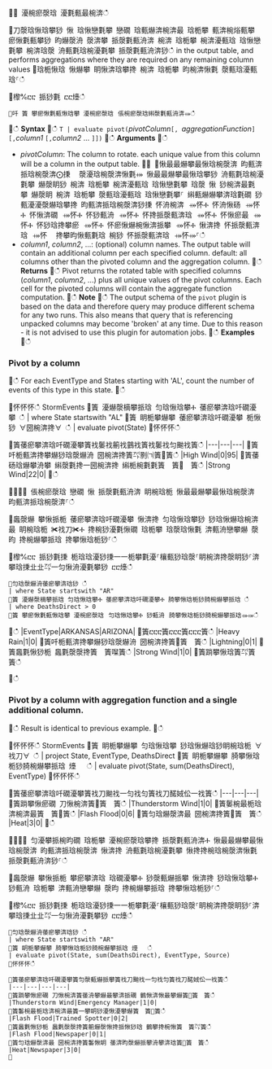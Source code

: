 ਍⌀ 瀀椀瘀漀琀 瀀氀甀最椀渀ഀഀ
਍刀漀琀愀琀攀猀 愀 琀愀戀氀攀 戀礀 琀甀爀渀椀渀最 琀栀攀 甀渀椀焀甀攀 瘀愀氀甀攀猀 昀爀漀洀 漀渀攀 挀漀氀甀洀渀 椀渀 琀栀攀 椀渀瀀甀琀 琀愀戀氀攀 椀渀琀漀 洀甀氀琀椀瀀氀攀 挀漀氀甀洀渀猀ഀഀ
in the output table, and performs aggregations where they are required on any remaining column values ਍琀栀愀琀 愀爀攀 眀愀渀琀攀搀 椀渀 琀栀攀 昀椀渀愀氀 漀甀琀瀀甀琀⸀ഀഀ
਍㰀℀ⴀⴀ 挀猀氀 ⴀⴀ㸀ഀഀ
```਍吀 簀 攀瘀愀氀甀愀琀攀 瀀椀瘀漀琀⠀倀椀瘀漀琀䌀漀氀甀洀渀⤀ഀഀ
```਍ഀഀ
**Syntax**਍ഀഀ
`T | evaluate pivot(`*pivotColumn*`[, `*aggregationFunction*`] [,`*column1* `[,`*column2* ... `]])`਍ഀഀ
**Arguments**਍ഀഀ
* *pivotColumn*: The column to rotate. each unique value from this column will be a column in the output table.਍⨀ ⨀愀最最爀攀最愀琀椀漀渀 昀甀渀挀琀椀漀渀⨀㨀 ⠀漀瀀琀椀漀渀愀氀⤀ 愀最最爀攀最愀琀攀猀 洀甀氀琀椀瀀氀攀 爀漀眀猀 椀渀 琀栀攀 椀渀瀀甀琀 琀愀戀氀攀 琀漀 愀 猀椀渀最氀攀 爀漀眀 椀渀 琀栀攀 漀甀琀瀀甀琀 琀愀戀氀攀⸀ 䌀甀爀爀攀渀琀氀礀 猀甀瀀瀀漀爀琀攀搀 昀甀渀挀琀椀漀渀猀㨀 怀洀椀渀⠀⤀怀Ⰰ 怀洀愀砀⠀⤀怀Ⰰ 怀愀渀礀⠀⤀怀Ⰰ 怀猀甀洀⠀⤀怀Ⰰ 怀搀挀漀甀渀琀⠀⤀怀Ⰰ 怀愀瘀最⠀⤀怀Ⰰ 怀猀琀搀攀瘀⠀⤀怀Ⰰ 怀瘀愀爀椀愀渀挀攀⠀⤀怀Ⰰ 愀渀搀 怀挀漀甀渀琀⠀⤀怀 ⠀搀攀昀愀甀氀琀 椀猀 怀挀漀甀渀琀⠀⤀怀⤀⸀ഀഀ
* *column1*, *column2*, ...: (optional) column names. The output table will contain an additional column per each specified column. default: all columns other than the pivoted column and the aggregation column.਍ഀഀ
**Returns**਍ഀഀ
Pivot returns the rotated table with specified columns (*column1*, *column2*, ...) plus all unique values of the pivot columns. Each cell for the pivoted columns will contain the aggregate function computation.਍ഀഀ
**Note**਍ഀഀ
The output schema of the `pivot` plugin is based on the data and therefore query may produce different schema for any two runs. This also means that query that is referencing unpacked columns may become 'broken' at any time. Due to this reason - it is not advised to use this plugin for automation jobs.਍ഀഀ
**Examples**਍ഀഀ
### Pivot by a column਍ഀഀ
For each EventType and States starting with 'AL', count the number of events of this type in this state.਍ഀഀ
<!-- csl: https://help.kusto.windows.net:443/Samples -->਍怀怀怀ഀഀ
StormEvents਍簀 瀀爀漀樀攀挀琀 匀琀愀琀攀Ⰰ 䔀瘀攀渀琀吀礀瀀攀 ഀഀ
| where State startswith "AL" ਍簀 眀栀攀爀攀 䔀瘀攀渀琀吀礀瀀攀 栀愀猀 ∀圀椀渀搀∀ ഀഀ
| evaluate pivot(State)਍怀怀怀ഀഀ
਍簀䔀瘀攀渀琀吀礀瀀攀簀䄀䰀䄀䈀䄀䴀䄀簀䄀䰀䄀匀䬀䄀簀ഀഀ
|---|---|---|਍簀吀栀甀渀搀攀爀猀琀漀爀洀 圀椀渀搀簀㌀㔀㈀簀㄀簀ഀഀ
|High Wind|0|95|਍簀䔀砀琀爀攀洀攀 䌀漀氀搀⼀圀椀渀搀 䌀栀椀氀氀簀　簀㄀　簀ഀഀ
|Strong Wind|22|0|਍ഀഀ
਍⌀⌀⌀ 倀椀瘀漀琀 戀礀 愀 挀漀氀甀洀渀 眀椀琀栀 愀最最爀攀最愀琀椀漀渀 昀甀渀挀琀椀漀渀⸀ഀഀ
਍䘀漀爀 攀愀挀栀 䔀瘀攀渀琀吀礀瀀攀 愀渀搀 匀琀愀琀攀猀 猀琀愀爀琀椀渀最 眀椀琀栀 ✀䄀刀✀Ⰰ 搀椀猀瀀氀愀礀 琀栀攀 琀漀琀愀氀 渀甀洀戀攀爀 漀昀 搀椀爀攀挀琀 搀攀愀琀栀猀⸀ഀഀ
਍㰀℀ⴀⴀ 挀猀氀㨀 栀琀琀瀀猀㨀⼀⼀栀攀氀瀀⸀欀甀猀琀漀⸀眀椀渀搀漀眀猀⸀渀攀琀㨀㐀㐀㌀⼀匀愀洀瀀氀攀猀 ⴀⴀ㸀ഀഀ
```਍匀琀漀爀洀䔀瘀攀渀琀猀 ഀഀ
| where State startswith "AR" ਍簀 瀀爀漀樀攀挀琀 匀琀愀琀攀Ⰰ 䔀瘀攀渀琀吀礀瀀攀Ⰰ 䐀攀愀琀栀猀䐀椀爀攀挀琀 ഀഀ
| where DeathsDirect > 0਍簀 攀瘀愀氀甀愀琀攀 瀀椀瘀漀琀⠀匀琀愀琀攀Ⰰ 猀甀洀⠀䐀攀愀琀栀猀䐀椀爀攀挀琀⤀⤀ഀഀ
```਍ഀഀ
|EventType|ARKANSAS|ARIZONA|਍簀ⴀⴀⴀ簀ⴀⴀⴀ簀ⴀⴀⴀ簀ഀഀ
|Heavy Rain|1|0|਍簀吀栀甀渀搀攀爀猀琀漀爀洀 圀椀渀搀簀㄀簀　簀ഀഀ
|Lightning|0|1|਍簀䘀氀愀猀栀 䘀氀漀漀搀簀　簀㘀簀ഀഀ
|Strong Wind|1|0|਍簀䠀攀愀琀簀㌀簀　簀ഀഀ
਍ഀഀ
### Pivot by a column with aggregation function and a single additional column.਍ഀഀ
Result is identical to previous example.਍ഀഀ
<!-- csl: https://help.kusto.windows.net:443/Samples -->਍怀怀怀ഀഀ
StormEvents ਍簀 眀栀攀爀攀 匀琀愀琀攀 猀琀愀爀琀猀眀椀琀栀 ∀䄀刀∀ ഀഀ
| project State, EventType, DeathsDirect ਍簀 眀栀攀爀攀 䐀攀愀琀栀猀䐀椀爀攀挀琀 㸀 　ഀഀ
| evaluate pivot(State, sum(DeathsDirect), EventType)਍怀怀怀ഀഀ
਍簀䔀瘀攀渀琀吀礀瀀攀簀䄀刀䬀䄀一匀䄀匀簀䄀刀䤀娀伀一䄀簀ഀഀ
|---|---|---|਍簀䠀攀愀瘀礀 刀愀椀渀簀㄀簀　簀ഀഀ
|Thunderstorm Wind|1|0|਍簀䰀椀最栀琀渀椀渀最簀　簀㄀簀ഀഀ
|Flash Flood|0|6|਍簀匀琀爀漀渀最 圀椀渀搀簀㄀簀　簀ഀഀ
|Heat|3|0|਍ഀഀ
਍⌀⌀⌀ 匀瀀攀挀椀昀礀 琀栀攀 瀀椀瘀漀琀攀搀 挀漀氀甀洀渀Ⰰ 愀最最爀攀最愀琀椀漀渀 昀甀渀挀琀椀漀渀 愀渀搀 洀甀氀琀椀瀀氀攀 愀搀搀椀琀椀漀渀愀氀 挀漀氀甀洀渀猀⸀ഀഀ
਍䘀漀爀 攀愀挀栀 攀瘀攀渀琀 琀礀瀀攀Ⰰ 猀漀甀爀挀攀 愀渀搀 猀琀愀琀攀Ⰰ 猀甀洀 琀栀攀 渀甀洀戀攀爀 漀昀 搀椀爀攀挀琀 搀攀愀琀栀猀⸀ഀഀ
਍㰀℀ⴀⴀ 挀猀氀㨀 栀琀琀瀀猀㨀⼀⼀栀攀氀瀀⸀欀甀猀琀漀⸀眀椀渀搀漀眀猀⸀渀攀琀㨀㐀㐀㌀⼀匀愀洀瀀氀攀猀 ⴀⴀ㸀ഀഀ
```਍匀琀漀爀洀䔀瘀攀渀琀猀 ഀഀ
| where State startswith "AR" ਍簀 眀栀攀爀攀 䐀攀愀琀栀猀䐀椀爀攀挀琀 㸀 　ഀഀ
| evaluate pivot(State, sum(DeathsDirect), EventType, Source)਍怀怀怀ഀഀ
਍簀䔀瘀攀渀琀吀礀瀀攀簀匀漀甀爀挀攀簀䄀刀䬀䄀一匀䄀匀簀䄀刀䤀娀伀一䄀簀ഀഀ
|---|---|---|---|਍簀䠀攀愀瘀礀 刀愀椀渀簀䔀洀攀爀最攀渀挀礀 䴀愀渀愀最攀爀簀㄀簀　簀ഀഀ
|Thunderstorm Wind|Emergency Manager|1|0|਍簀䰀椀最栀琀渀椀渀最簀一攀眀猀瀀愀瀀攀爀簀　簀㄀簀ഀഀ
|Flash Flood|Trained Spotter|0|2|਍簀䘀氀愀猀栀 䘀氀漀漀搀簀䈀爀漀愀搀挀愀猀琀 䴀攀搀椀愀簀　簀㌀簀ഀഀ
|Flash Flood|Newspaper|0|1|਍簀匀琀爀漀渀最 圀椀渀搀簀䰀愀眀 䔀渀昀漀爀挀攀洀攀渀琀簀㄀簀　簀ഀഀ
|Heat|Newspaper|3|0|਍